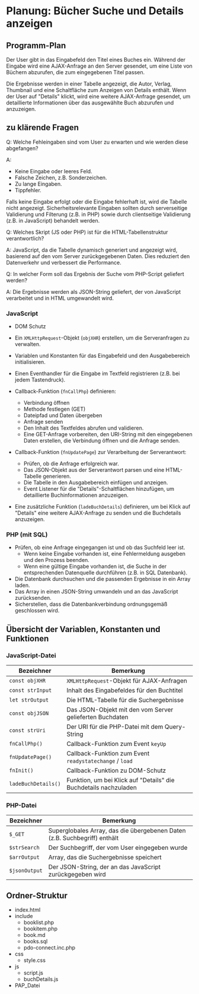 # Planung: Bücher Suche und Details anzeigen

## Programm-Plan

Der User gibt in das Eingabefeld den Titel eines Buches ein. Während der Eingabe wird eine AJAX-Anfrage an den Server gesendet, um eine Liste von Büchern abzurufen, die zum eingegebenen Titel passen.

Die Ergebnisse werden in einer Tabelle angezeigt, die Autor, Verlag, Thumbnail und eine Schaltfläche zum Anzeigen von Details enthält. Wenn der User auf "Details" klickt, wird eine weitere AJAX-Anfrage gesendet, um detaillierte Informationen über das ausgewählte Buch abzurufen und anzuzeigen.

## zu klärende Fragen

Q: Welche Fehleingaben sind vom User zu erwarten und wie werden diese abgefangen?

A:
- Keine Eingabe oder leeres Feld.
- Falsche Zeichen, z.B. Sonderzeichen.
- Zu lange Eingaben.
- Tippfehler.

Falls keine Eingabe erfolgt oder die Eingabe fehlerhaft ist, wird die Tabelle nicht angezeigt. Sicherheitsrelevante Eingaben sollten durch serverseitige Validierung und Filterung (z.B. in PHP) sowie durch clientseitige Validierung (z.B. in JavaScript) behandelt werden.

Q: Welches Skript (JS oder PHP) ist für die HTML-Tabellenstruktur verantwortlich?

A: JavaScript, da die Tabelle dynamisch generiert und angezeigt wird, basierend auf den vom Server zurückgegebenen Daten. Dies reduziert den Datenverkehr und verbessert die Performance.

Q: In welcher Form soll das Ergebnis der Suche vom PHP-Script geliefert werden?

A: Die Ergebnisse werden als JSON-String geliefert, der von JavaScript verarbeitet und in HTML umgewandelt wird.

### JavaScript

- DOM Schutz
- Ein `XMLHttpRequest`-Objekt (`objXHR`) erstellen, um die Serveranfragen zu verwalten.
- Variablen und Konstanten für das Eingabefeld und den Ausgabebereich initialisieren.
- Einen Eventhandler für die Eingabe im Textfeld registrieren (z.B. bei jedem Tastendruck).

- Callback-Funktion (`fnCallPhp`) definieren:
  - Verbindung öffnen
  - Methode festlegen (GET)
  - Dateipfad und Daten übergeben
  - Anfrage senden
  - Den Inhalt des Textfeldes abrufen und validieren.
  - Eine GET-Anfrage vorbereiten, den URI-String mit den eingegebenen Daten erstellen, die Verbindung öffnen und die Anfrage senden.
- Callback-Funktion (`fnUpdatePage`) zur Verarbeitung der Serverantwort:
  - Prüfen, ob die Anfrage erfolgreich war.
  - Das JSON-Objekt aus der Serverantwort parsen und eine HTML-Tabelle generieren.
  - Die Tabelle in den Ausgabebereich einfügen und anzeigen.
  - Event Listener für die "Details"-Schaltflächen hinzufügen, um detaillierte Buchinformationen anzuzeigen.
- Eine zusätzliche Funktion (`ladeBuchDetails`) definieren, um bei Klick auf "Details" eine weitere AJAX-Anfrage zu senden und die Buchdetails anzuzeigen.

### PHP (mit SQL)

- Prüfen, ob eine Anfrage eingegangen ist und ob das Suchfeld leer ist.
  - Wenn keine Eingabe vorhanden ist, eine Fehlermeldung ausgeben und den Prozess beenden.
  - Wenn eine gültige Eingabe vorhanden ist, die Suche in der entsprechenden Datenquelle durchführen (z.B. in SQL Datenbank).
- Die Datenbank durchsuchen und die passenden Ergebnisse in ein Array laden.
- Das Array in einen JSON-String umwandeln und an das JavaScript zurücksenden.
- Sicherstellen, dass die Datenbankverbindung ordnungsgemäß geschlossen wird.

## Übersicht der Variablen, Konstanten und Funktionen

### JavaScript-Datei

| Bezeichner          | Bemerkung |
|---------------------|-----------|
| `const objXHR`      | `XMLHttpRequest`-Objekt für AJAX-Anfragen                                 |
| `const strInput`    | Inhalt des Eingabefeldes für den Buchtitel                                |
| `let strOutput`     | Die HTML-Tabelle für die Suchergebnisse                                   |
| `const objJSON`     | Das JSON-Objekt mit den vom Server gelieferten Buchdaten                  |
| `const strUri`      | Der URI für die PHP-Datei mit dem Query-String                            |
| `fnCallPhp()`       | Callback-Funktion zum Event `keyUp`                                       |
| `fnUpdatePage()`    | Callback-Funktion zum Event `readystatechange` / `load`                   |
| `fnInit()`          | Callback-Funktion zu DOM-Schutz                                           |
| `ladeBuchDetails()` | Funktion, um bei Klick auf "Details" die Buchdetails nachzuladen          |

### PHP-Datei

| Bezeichner     | Bemerkung  |                       
|----------------|------------|
| `$_GET`        | Superglobales Array, das die übergebenen Daten (z.B. Suchbegriff) enthält  |
| `$strSearch`   | Der Suchbegriff, der vom User eingegeben wurde                             |
| `$arrOutput`   | Array, das die Suchergebnisse speichert                                    |
| `$jsonOutput`  | Der JSON-String, der an das JavaScript zurückgegeben wird                  |

## Ordner-Struktur

- index.html
- include
  - booklist.php
  - bookitem.php
  - book.md
  - books.sql
  - pdo-connect.inc.php
- css
  - style.css
- js
  - script.js
  - buchDetails.js
- PAP_Datei